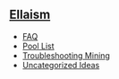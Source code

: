 ## [Ellaism](/index.html)
- [FAQ](FAQ)
- [Pool List](Pool-List)
- [Troubleshooting Mining](Troubleshooting-Mining)
- [Uncategorized Ideas](Uncategorized-Ideas)